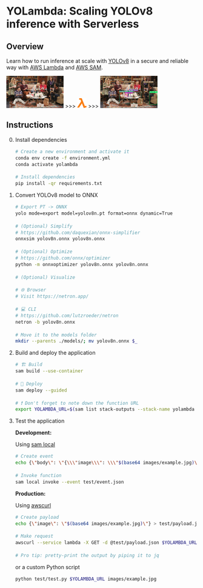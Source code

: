 # YOLambda: Scaling YOLOv8 inference with Serverless

## Overview

Learn how to run inference at scale with [YOLOv8](https://github.com/ultralytics/ultralytics) in a secure and reliable way with [AWS Lambda](https://aws.amazon.com/lambda/) and [AWS SAM](https://aws.amazon.com/serverless/sam/).

<p>
	<img src="images/example.jpg" width="30%"/>
	>>>
	<img src="images/lambda.png" width="5%"/>
	>>>
	<img src="images/output.jpg" width="30%"/>
</p>

## Instructions

0. Install dependencies

	```bash
	# Create a new environment and activate it
	conda env create -f environment.yml
	conda activate yolambda

	# Install dependencies
	pip install -qr requirements.txt
	```

1. Convert YOLOv8 model to ONNX

	```bash
	# Export PT -> ONNX
	yolo mode=export model=yolov8n.pt format=onnx dynamic=True

	# (Optional) Simplify
	# https://github.com/daquexian/onnx-simplifier
	onnxsim yolov8n.onnx yolov8n.onnx

	# (Optional) Optimize
	# https://github.com/onnx/optimizer
	python -m onnxoptimizer yolov8n.onnx yolov8n.onnx

	# (Optional) Visualize

	# 🌐 Browser
	# Visit https://netron.app/

	# 💻 CLI
	# https://github.com/lutzroeder/netron
	netron -b yolov8n.onnx

	# Move it to the models folder
	mkdir --parents ./models/; mv yolov8n.onnx $_
	```

2. Build and deploy the application

	```bash
	# 🏗️ Build
	sam build --use-container

	# 🚀 Deploy
	sam deploy --guided

	# ❗ Don't forget to note down the function URL
	export YOLAMBDA_URL=$(sam list stack-outputs --stack-name yolambda --output json | jq -r .[0].OutputValue)
	```

4. Test the application

	**Development:**

	Using [sam local](https://docs.aws.amazon.com/serverless-application-model/latest/developerguide/using-sam-cli-local.html)

	```bash
	# Create event
	echo {\"body\": \"{\\\"image\\\": \\\"$(base64 images/example.jpg)\\\"}\"} > test/event.json

	# Invoke function
	sam local invoke --event test/event.json
	```

	**Production:**

	Using [awscurl](https://github.com/okigan/awscurl.git)

	<!--
	Note: learned a lot by checking the `aws_curl.make_request` implementation
	https://github.com/okigan/awscurl/blob/master/awscurl/awscurl.py
	-->

	```bash
	# Create payload
	echo {\"image\": \"$(base64 images/example.jpg)\"} > test/payload.json

	# Make request
	awscurl --service lambda -X GET -d @test/payload.json $YOLAMBDA_URL

	# Pro tip: pretty-print the output by piping it to jq
	```

	or a custom Python script

	```bash
	python test/test.py $YOLAMBDA_URL images/example.jpg
	```

<!--
## TODO

* Build a Streamlit application around this

* Run Lambda functions on the AWS IoT Greengrass core (v1? v2?)
https://aws.amazon.com/blogs/aws/aws-greengrass-run-aws-lambda-functions-on-connected-devices/
https://docs.aws.amazon.com/greengrass/v1/developerguide/lambda-functions.html
https://docs.aws.amazon.com/greengrass/v2/developerguide/greengrass-v1-concept-differences.html

	Issues with the GG service role:
	> GreenGrass is not authorized to assume the Service Role
	https://repost.aws/questions/QUrO84DbX-QLe8I2fiLKEshg/greengrass-is-not-authorized-to-assume-the-service-role
	https://docs.aws.amazon.com/greengrass/v1/developerguide/security_iam_troubleshoot.html
	https://docs.aws.amazon.com/greengrass/v1/developerguide/service-role.html

	NMCLI to manage wifi connection
	https://www.makeuseof.com/connect-to-wifi-with-nmcli/

* Test with Serverless
https://www.serverless.com/framework/docs/providers/aws/guide/functions
-->
